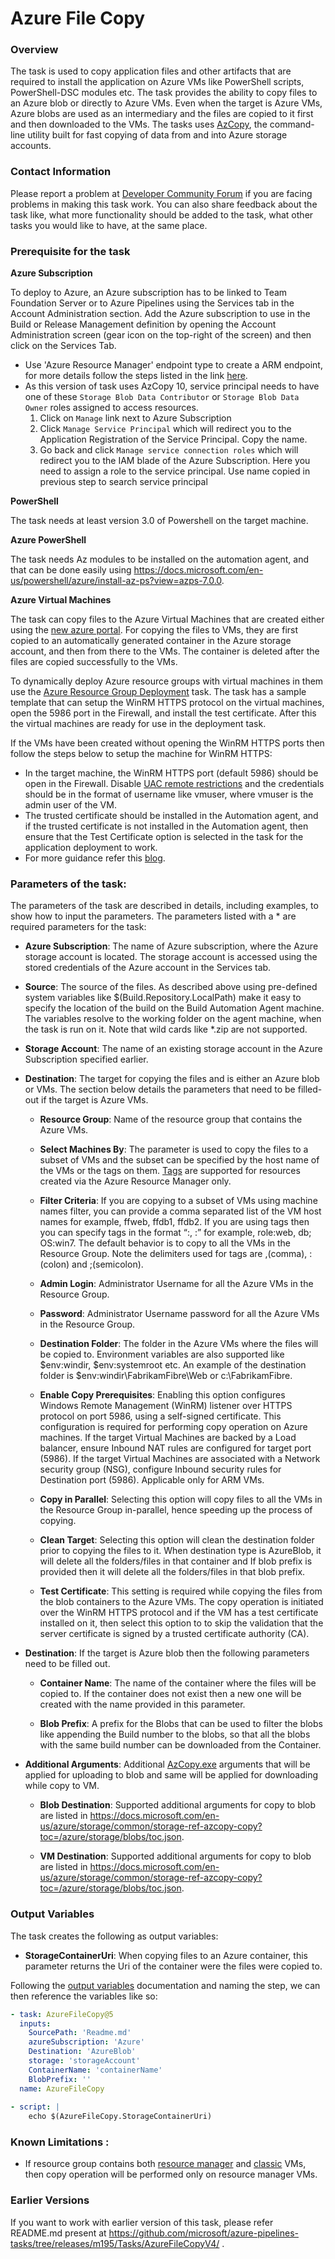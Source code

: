 # Azure File Copy

### Overview

The task is used to copy application files and other artifacts that are required to install the application on Azure VMs like PowerShell scripts, PowerShell-DSC modules etc. The task provides the ability to copy files to an Azure blob or directly to Azure VMs. Even when the target is Azure VMs, Azure blobs are used as an intermediary and the files are copied to it first and then downloaded to the VMs. The tasks uses [AzCopy](https://azure.microsoft.com/en-in/documentation/articles/storage-use-azcopy/), the command-line utility built for fast copying of data from and into Azure storage accounts.

### Contact Information

Please report a problem at [Developer Community Forum](https://developercommunity.visualstudio.com/spaces/21/index.html) if you are facing problems in making this task work.  You can also share feedback about the task like, what more functionality should be added to the task, what other tasks you would like to have, at the same place.

### Prerequisite for the task

**Azure Subscription**

To deploy to Azure, an Azure subscription has to be linked to Team Foundation Server or to Azure Pipelines using the Services tab in the Account Administration section. Add the Azure subscription to use in the Build or Release Management definition by opening the Account Administration screen (gear icon on the top-right of the screen) and then click on the Services Tab. 

 - Use 'Azure Resource Manager' endpoint type to create a ARM endpoint, for more details follow the steps listed in the link [here](https://go.microsoft.com/fwlink/?LinkID=623000&clcid=0x409).
 -  As this version of task uses AzCopy 10, service principal needs to have one of these `Storage Blob Data Contributor` or `Storage Blob Data Owner` roles assigned to access resources. 
    1. Click on `Manage` link next to Azure Subscription
    2. Click `Manage Service Principal` which will redirect you to the Application Registration of the Service Principal. Copy the name.
    3. Go back and click `Manage service connection roles` which will redirect you to the IAM blade of the Azure Subscription. Here you need to assign a role to the service principal. Use name copied in previous step to search service principal  

**PowerShell**

The task needs at least version 3.0 of Powershell on the target machine.

**Azure PowerShell**

The task needs Az modules to be installed on the automation agent, and that can be done easily using https://docs.microsoft.com/en-us/powershell/azure/install-az-ps?view=azps-7.0.0.

**Azure Virtual Machines**

The task can copy files to the Azure Virtual Machines that are created either using the [new azure portal](https://azure.microsoft.com/en-us/documentation/articles/virtual-machines-windows-tutorial/). For copying the files to VMs, they are first copied to an automatically generated container in the  Azure storage account, and then from there to the VMs. The container is deleted after the files are copied successfully to the VMs.

To dynamically deploy Azure resource groups with virtual machines in them use the [Azure Resource Group Deployment](https://github.com/Microsoft/vsts-tasks/tree/master/Tasks/DeployAzureResourceGroup) task. The task has a sample template that can setup the WinRM HTTPS protocol on the virtual machines, open the 5986 port in the Firewall, and install the test certificate. After this the virtual machines are ready for use in the deployment task.

If the VMs have been created without opening the WinRM HTTPS ports then follow the steps below to setup the machine for WinRM HTTPS:

- In the target machine, the WinRM HTTPS port (default 5986) should be open in the Firewall. Disable [UAC remote restrictions](https://support.microsoft.com/en-us/kb/951016) and the credentials should be in the format of username like vmuser, where vmuser is the admin user of the VM.
- The trusted certificate should be installed in the Automation agent, and if the trusted certificate is not installed in the Automation agent, then ensure that the Test Certificate option is selected in the task for the application deployment to work.
- For more guidance refer this [blog](https://blogs.msdn.com/b/muthus_blog/archive/2015/11/04/pre-requisites-for-using-azure-vms-in-winrm-based-tasks-in-build-and-rm-workflows.aspx).

### Parameters of the task:

The parameters of the task are described in details, including examples, to show how to input the parameters. The parameters listed with a * are required parameters for the task:

* **Azure Subscription**: The name of Azure subscription, where the Azure storage account is located. The storage account is accessed using the stored credentials of the Azure account in the Services tab.

* **Source**: The source of the files. As described above using pre-defined system variables like $(Build.Repository.LocalPath) make it easy to specify the location of the build on the Build Automation Agent machine. The variables resolve to the working folder on the agent machine, when the task is run on it. Note that wild cards like *\.zip are not supported. 

* **Storage Account**: The name of an existing storage account in the Azure Subscription specified earlier. 

* **Destination**: The target for copying the files and is either an Azure blob or VMs. The section below details the parameters that need to be filled-out if the target is Azure VMs. 

  * **Resource Group**: Name of the resource group that contains the Azure VMs.

  * **Select Machines By**: The parameter is used to copy the files to a subset of VMs and the subset can be specified by the host name of the VMs or the tags on them. [Tags](https://learn.microsoft.com/en-us/azure/virtual-machines/tag-template/) are supported for resources created via the Azure Resource Manager only.

  * **Filter Criteria**: If you are copying to a subset of VMs using machine names filter, you can provide a comma separated list of the VM host names for example, ffweb, ffdb1, ffdb2. If you are using tags then you can specify tags in the format “<Key1>:<Value1>, <Key2>:<Value2>” for example, role:web, db; OS:win7. The default behavior is to copy to all the VMs in the Resource Group. Note the delimiters used for tags are &#44;(comma), &#58;(colon) and &#59;(semicolon).

  * **Admin Login**: Administrator Username for all the Azure VMs in the Resource Group.

  * **Password**: Administrator Username password for all the Azure VMs in the Resource Group.

  * **Destination Folder**: The folder in the Azure VMs where the files will be copied to. Environment variables are also supported like $env:windir, $env:systemroot etc. An example of the destination folder is $env:windir\FabrikamFibre\Web or c:\FabrikamFibre. 
  
  * **Enable Copy Prerequisites**: Enabling this option configures Windows Remote Management (WinRM) listener over HTTPS protocol on port 5986, using a self-signed certificate. This configuration is required for performing copy operation on Azure machines. If the target Virtual Machines are backed by a Load balancer, ensure Inbound NAT rules are configured for target port (5986). If the target Virtual Machines are associated with a Network security group (NSG), configure Inbound security rules for Destination port (5986). Applicable only for ARM VMs.

  * **Copy in Parallel**: Selecting this option will copy files to all the VMs in the Resource Group in-parallel, hence speeding up the process of copying. 
  
  * **Clean Target**: Selecting this option will clean the destination folder prior to copying the files to it. When destination type is AzureBlob, it will delete all the folders/files in that container and If blob prefix is provided then it will delete all the folders/files in that blob prefix.

  * **Test Certificate**: This setting is required while copying the files from the blob containers to the Azure VMs. The copy operation is initiated over the WinRM HTTPS protocol and if the VM has a test certificate installed on it, then select this option to  to skip the validation that the server certificate is signed by a trusted certificate authority (CA).  

* **Destination**: If the target is Azure blob then the following parameters need to be filled out. 

  * **Container Name**: The name of the container where the files will be copied to. If the container does not exist then a new one will be created with the name provided in this parameter. 

  * **Blob Prefix**: A prefix for the Blobs that can be used to filter the blobs like appending the Build number to the blobs, so that all the blobs with the same build number can be downloaded from the Container.

* **Additional Arguments**: Additional [AzCopy.exe](https://azure.microsoft.com/en-us/documentation/articles/storage-use-azcopy/) arguments that will be applied for uploading to blob and same will be applied for downloading while copy to VM.
  * **Blob Destination**: Supported additional arguments for copy to blob are listed in https://docs.microsoft.com/en-us/azure/storage/common/storage-ref-azcopy-copy?toc=/azure/storage/blobs/toc.json.
 
  * **VM Destination**: Supported additional arguments for copy to blob are listed in https://docs.microsoft.com/en-us/azure/storage/common/storage-ref-azcopy-copy?toc=/azure/storage/blobs/toc.json.
 
### Output Variables

The task creates the following as output variables:
* **StorageContainerUri**: When copying files to an Azure container, this parameter returns the Uri of the container were the files were copied to.

Following the [output variables](https://docs.microsoft.com/en-us/azure/devops/pipelines/process/variables?view=azure-devops&tabs=yaml%2Cbatch#use-output-variables-from-tasks) documentation and naming the step, we can then reference the variables like so:

```yaml
- task: AzureFileCopy@5
  inputs:
    SourcePath: 'Readme.md'
    azureSubscription: 'Azure'
    Destination: 'AzureBlob'
    storage: 'storageAccount'
    ContainerName: 'containerName'
    BlobPrefix: ''
  name: AzureFileCopy
  
- script: | 
    echo $(AzureFileCopy.StorageContainerUri)
```

### Known Limitations :

* If resource group contains both [resource manager](https://azure.microsoft.com/en-us/documentation/articles/virtual-machines-windows-tutorial/) and [classic](https://azure.microsoft.com/en-us/documentation/articles/virtual-machines-windows-tutorial-classic-portal/) VMs, then copy operation will be performed only on resource manager VMs.

### Earlier Versions

If you want to work with earlier version of this task, please refer README.md present at https://github.com/microsoft/azure-pipelines-tasks/tree/releases/m195/Tasks/AzureFileCopyV4/ .
